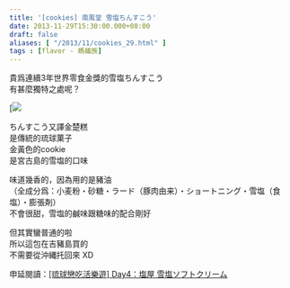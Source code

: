 ```yaml
---
title: '[cookies] 南風堂 雪塩ちんすこう'
date: 2013-11-29T15:30:00.000+08:00
draft: false
aliases: [ "/2013/11/cookies_29.html" ]
tags : [flavor - 螞蟻族]
---
```


貴爲連續3年世界零食金獎的雪塩ちんすこう  
有甚麼獨特之處呢？  

[![](/images/nanpudo.jpg)

ちんすこう又譯金楚糕  
是傳統的琉球菓子  
金黃色的cookie  
是宮古島的雪塩的口味  
  
味道幾香的，因為用的是豬油  
（全成分爲：小麦粉・砂糖・ラード（豚肉由来）・ショートニング・雪塩（食塩）・膨張剤）  
不會很甜，雪塩的鹹味跟糖味的配合剛好  
  
但其實蠻普通的啦  
所以這包在吉豬島買的  
不需要從沖縄托回來 XD  
  
  
申延閱讀：[\[琉球戀吃活樂遊\] Day4：塩屋 雪塩ソフトクリーム](https://hidie.net/okinawa4d/)
